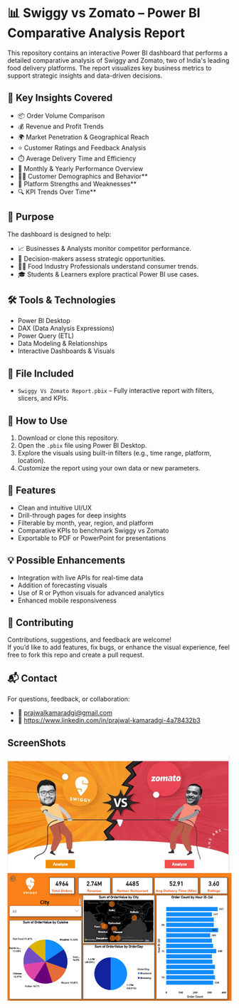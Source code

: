 # 📊 Swiggy vs Zomato – Power BI Comparative Analysis Report

This repository contains an interactive Power BI dashboard that performs a detailed comparative analysis of Swiggy and Zomato, two of India's leading food delivery platforms. The report visualizes key business metrics to support strategic insights and data-driven decisions.

## 📌 Key Insights Covered

- 📦 Order Volume Comparison
- 💰 Revenue and Profit Trends
- 🌍 Market Penetration & Geographical Reach
- ⭐ Customer Ratings and Feedback Analysis
- ⏱️ Average Delivery Time and Efficiency
- 🧾 Monthly & Yearly Performance Overview
- 🧑‍💼 Customer Demographics and Behavior**
- 🥇 Platform Strengths and Weaknesses**
- 🔍 KPI Trends Over Time**

## 🎯 Purpose

The dashboard is designed to help:

- 📈 Businesses & Analysts monitor competitor performance.
- 🧠 Decision-makers assess strategic opportunities.
- 🧑‍🍳 Food Industry Professionals understand consumer trends.
- 🎓 Students & Learners explore practical Power BI use cases.

## 🛠️ Tools & Technologies

- Power BI Desktop
- DAX (Data Analysis Expressions)
- Power Query (ETL)
- Data Modeling & Relationships
- Interactive Dashboards & Visuals

## 📁 File Included

- `Swiggy Vs Zomato Report.pbix` – Fully interactive report with filters, slicers, and KPIs.

## 🚀 How to Use

1. Download or clone this repository.
2. Open the `.pbix` file using Power BI Desktop.
3. Explore the visuals using built-in filters (e.g., time range, platform, location).
4. Customize the report using your own data or new parameters.

## 🌟 Features

- Clean and intuitive UI/UX
- Drill-through pages for deep insights
- Filterable by month, year, region, and platform
- Comparative KPIs to benchmark Swiggy vs Zomato
- Exportable to PDF or PowerPoint for presentations

## 💡 Possible Enhancements

- Integration with live APIs for real-time data
- Addition of forecasting visuals
- Use of R or Python visuals for advanced analytics
- Enhanced mobile responsiveness

## 🤝 Contributing

Contributions, suggestions, and feedback are welcome!  
If you’d like to add features, fix bugs, or enhance the visual experience, feel free to fork this repo and create a pull request.

## 📬 Contact

For questions, feedback, or collaboration:
- 📧 prajwalkamaradgi@gmail.com
- 🔗 https://www.linkedin.com/in/prajwal-kamaradgi-4a78432b3

## ScreenShots
![Alt text](https://github.com/Pkprajwal04/Swiggy-vs-Zomato-Reports/blob/main/Home%20page%20of%20Dashboard.png)
![Alt text](https://github.com/Pkprajwal04/Swiggy-vs-Zomato-Reports/blob/main/Snapshot%20of%20Swiggy%20Dashboard.png)

